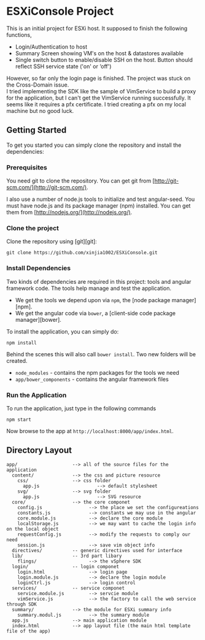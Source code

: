 # ESXiConsole Project

This is an initial project for ESXi host. It supposed to finish the following functions,

* Login/Authentication to host
* Summary Screen showing VM's on the host & datastores available
* Single switch button to enable/disable SSH on the host. Button should reflect SSH service state ('on' or ‘off')

However, so far only the login page is finished. The project was stuck on the Cross-Domain issue.  
I tried implementing the SDK like the sample of VimService to build a proxy for the application, 
but I can't get the VimService running successfully. It seems like it requires a pfx certificate. 
I tried creating a pfx on my local machine but no good luck.


## Getting Started

To get you started you can simply clone the repository and install the dependencies:

### Prerequisites

You need git to clone the repository. You can get git from
[http://git-scm.com/](http://git-scm.com/).

I also use a number of node.js tools to initialize and test angular-seed. You must have node.js and
its package manager (npm) installed.  You can get them from [http://nodejs.org/](http://nodejs.org/).

### Clone the project

Clone the repository using [git][git]:

```
git clone https://github.com/xinjia1002/ESXiConsole.git
```

### Install Dependencies

Two kinds of dependencies are required in this project: tools and angular framework code.  The tools help
manage and test the application.

* We get the tools we depend upon via `npm`, the [node package manager][npm].
* We get the angular code via `bower`, a [client-side code package manager][bower].

To install the application, you can simply do:

```
npm install
```

Behind the scenes this will also call `bower install`.  Two new folders will be created.

* `node_modules` - contains the npm packages for the tools we need
* `app/bower_components` - contains the angular framework files


### Run the Application

To run the application, just type in the following commands

```
npm start
```

Now browse to the app at `http://localhost:8000/app/index.html`.


## Directory Layout

```
app/                    --> all of the source files for the application
  content/              --> the css and picture resource
    css/                --> css folder
      app.js                     --> default stylesheet
    svg/                --> svg folder
      app.js                     --> SVG resource
  core/                 --> the core componet
    config.js                 --> the place we set the configureations
    constants.js              --> constants we may use in the angular
    core.module.js            --> declare the core module 
    localStorage.js           --> we may want to cache the login info on the local object
    requestConfig.js          --> modify the requests to comply our need
    session.js                --> save vim object info
  directives/           -- generic directives used for interface
  lib/                  -- 3rd part libary
    flings/                   --> the vSphere SDK
  login/                -- login componet
    login.html                --> login page
    login.module.js           --> declare the login module
    loginCtrl.js              --> login control
  services/             -- service componet
    service.module.js         --> servcie module
    vimService.js             --> the factory to call the web service through SDK
  summary/              --> the module for ESXi summary info
    summary.modul.js          --> the summary module
  app.js                --> main application module
  index.html            --> app layout file (the main html template file of the app)
```
